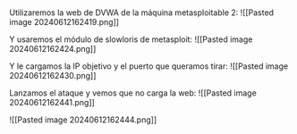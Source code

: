 #
Utilizaremos la web de DVWA de la máquina metasploitable 2:
![[Pasted image 20240612162419.png]]

Y usaremos el módulo de slowloris de metasploit:
![[Pasted image 20240612162424.png]]

Y le cargamos la IP objetivo y el puerto que queramos tirar:
![[Pasted image 20240612162430.png]]

Lanzamos el ataque y vemos que no carga la web:
![[Pasted image 20240612162441.png]]


![[Pasted image 20240612162444.png]]